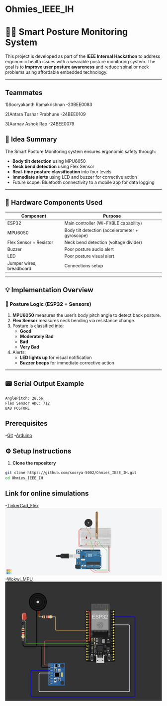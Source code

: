 # Ohmies_IEEE_IH
# 🧍‍♂️ Smart Posture Monitoring System

This project is developed as part of the **IEEE Internal Hackathon** to address ergonomic health issues with a wearable posture monitoring system. The goal is to **improve user posture awareness** and reduce spinal or neck problems using affordable embedded technology.

---
## Teammates 
1)Sooryakanth Ramakrishnan -23BEE0083

2)Antara Tushar Prabhune -24BEE0109

3)Aarnav Ashok Rao -24BEE0079

## 🧠 Idea Summary

The Smart Posture Monitoring system ensures ergonomic safety through:

- **Body tilt detection** using MPU6050  
- **Neck bend detection** using Flex Sensor  
- **Real-time posture classification** into four levels  
- **Immediate alerts** using LED and buzzer for corrective action  
- Future scope: Bluetooth connectivity to a mobile app for data logging

---

## 🔧 Hardware Components Used

| Component       | Purpose                                |
|-----------------|----------------------------------------|
| ESP32           | Main controller (Wi-Fi/BLE capability) |
| MPU6050         | Body tilt detection (accelerometer + gyroscope) |
| Flex Sensor + Resistor | Neck bend detection (voltage divider) |
| Buzzer          | Poor posture audio alert               |
| LED             | Poor posture visual alert              |
| Jumper wires, breadboard | Connections setup            |

---

## 💡 Implementation Overview

### 🧍 Posture Logic (ESP32 + Sensors)

1. **MPU6050** measures the user’s body pitch angle to detect back posture.  
2. **Flex Sensor** measures neck bending via resistance change.  
3. Posture is classified into:
   - **Good**
   - **Moderately Bad**
   - **Bad**
   - **Very Bad**
4. Alerts:
   - **LED lights up** for visual notification
   - **Buzzer beeps** for immediate corrective action

---

## 📟 Serial Output Example

```plaintext
AnglePitch: 28.56
Flex Sensor ADC: 712
BAD POSTURE
```
## Prerequisites

-[Git](https://git-scm.com/)
-[Arduino](https://www.arduino.cc/en/software/)

## ⚙️ **Setup Instructions**

1. **Clone the repository**

```bash
git clone https://github.com/soorya-5002/Ohmies_IEEE_IH.git
cd Ohmies_IEEE_IH
```
## Link for online simulations 
-[TinkerCad_Flex](https://www.tinkercad.com/things/eKEjw6xYc0x-ieeeihflexsensor-/editel?returnTo=https%3A%2F%2Fwww.tinkercad.com%2Fdashboard%2Fdesigns%2Fcircuits)
![Flex_schematic](images/IEEE_IH_flexsensor_pic.png)
-[Wokwi_MPU](https://wokwi.com/projects/434751258011689985)
![MPU_schematic](images/IEEE_IH_MPU_pic.png)



